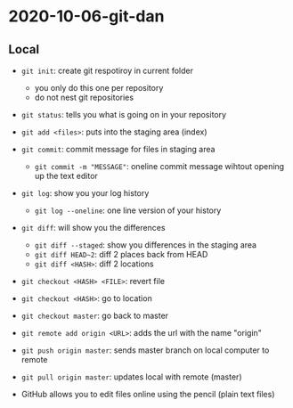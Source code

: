 # 2020-10-06-git-dan

## Local

- `git init`: create git respotiroy in current folder
    - you only do this one per repository
    - do not nest git repositories
- `git status`: tells you what is going on in your repository
- `git add <files>`: puts <files> into the staging area (index)
- `git commit`: commit message for files in staging area
    - `git commit -m "MESSAGE"`: oneline commit message wihtout opening up the text editor
- `git log`: show you your log history
    - `git log --oneline`: one line version of your history

- `git diff`: will show you the differences
    - `git diff --staged`: show you differences in the staging area
    - `git diff HEAD~2`: diff 2 places back from HEAD
    - `git diff <HASH>`: diff 2 locations

- `git checkout <HASH> <FILE>`: revert file
- `git checkout <HASH>`: go to location
- `git checkout master`: go back to master

- `git remote add origin <URL>`: adds the url with the name "origin"

- `git push origin master`: sends master branch on local computer to remote
- `git pull origin master`: updates local with remote (master)

- GitHub allows you to edit files online using the pencil (plain text files)

